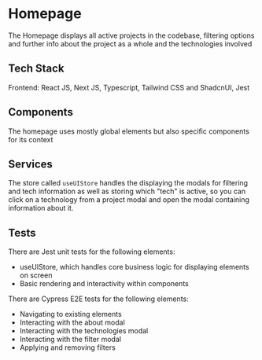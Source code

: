 # Homepage

The Homepage displays all active projects in the codebase, filtering options and further info about the project as a whole and the technologies involved

## Tech Stack

Frontend: React JS, Next JS, Typescript, Tailwind CSS and ShadcnUI, Jest

## Components

The homepage uses mostly global elements but also specific components for its context

## Services

The store called `useUIStore` handles the displaying the modals for filtering and tech information as well as storing which "tech" is active, so you can click on a technology from a project modal and open the modal containing information about it.

## Tests

There are Jest unit tests for the following elements:

- useUIStore, which handles core business logic for displaying elements on screen
- Basic rendering and interactivity within components

There are Cypress E2E tests for the following elements:

- Navigating to existing elements
- Interacting with the about modal
- Interacting with the technologies modal
- Interacting with the filter modal
- Applying and removing filters
